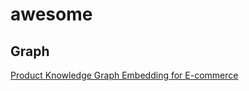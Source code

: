 # awesome

## Graph

[Product Knowledge Graph Embedding for E-commerce](https://arxiv.org/pdf/1911.12481v1)


